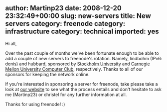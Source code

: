 author: Martinp23
date: 2008-12-20 23:32:49+00:00
slug: new-servers
title: New servers
category: freenode
category: infrastructure
category: technical
imported: yes
---
Hi all,

Over the past couple of months we've been fortunate enough to be able to add a couple of new servers to freenode's rotation.  Namely, lindbohm (IPv6: denis) and hubbard, sponsored by [Stockholm University](http://www.su.se/) and [Carnegie Mellon University Computer Club](http://www.club.cc.cmu.edu/), respectively.  Thanks to all of our sponsors for keeping the network online.

If you're interested in sponsoring a server for freenode, take please take a look at [our website](http://freenode.net/hosting_ircd.shtml) to see what the process entails and don't hesitate to ask me (Martinp23) or christel for any further information at all.

Thanks for using freenode! :)
